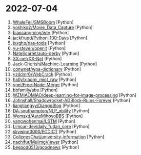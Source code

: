 # 2022-07-04

1. [WhaleFell/SMSBoom](https://github.com/WhaleFell/SMSBoom "短信轰炸/短信测压/ | 一个健壮免费的python短信轰炸程序，专门炸坏蛋蛋，百万接口，多线程全自动添加有效接口，支持异步协程百万并发，全免费的短信轰炸工具！！高一美术生开发全网首发！！") [Python]
2. [yoshiko2/Movie_Data_Capture](https://github.com/yoshiko2/Movie_Data_Capture "Local Movies Organizer") [Python]
3. [biancangming/wtv](https://github.com/biancangming/wtv "解决电脑、手机看电视直播的苦恼，收集各种直播源，电视直播网站") [Python]
4. [jackfrued/Python-100-Days](https://github.com/jackfrued/Python-100-Days "Python - 100天从新手到大师") [Python]
5. [jxxghp/nas-tools](https://github.com/jxxghp/nas-tools "NAS媒体库资源归集、整理自动化工具") [Python]
6. [yu-steven/openit](https://github.com/yu-steven/openit "致力于打造免费无感的翻墙环境") [Python]
7. [NateScarlet/auto-derby](https://github.com/NateScarlet/auto-derby "🐎🖥《赛马娘》（ウマ娘: Pretty Derby）辅助脚本") [Python]
8. [XX-net/XX-Net](https://github.com/XX-net/XX-Net "A proxy tool to bypass GFW.") [Python]
9. [Jack-Cherish/Machine-Learning](https://github.com/Jack-Cherish/Machine-Learning "⚡机器学习实战（Python3）：kNN、决策树、贝叶斯、逻辑回归、SVM、线性回归、树回归") [Python]
10. [conwnet/wpa-dictionary](https://github.com/conwnet/wpa-dictionary "WPA/WPA2 密码字典，用于 wifi 密码暴力破解") [Python]
11. [yzddmr6/WebCrack](https://github.com/yzddmr6/WebCrack "WebCrack是一款web后台弱口令/万能密码批量检测工具，在工具中导入后台地址即可进行自动化检测。") [Python]
12. [ha0y/xiaomi_miot_raw](https://github.com/ha0y/xiaomi_miot_raw "All-in-one & Easy-to-use. Integrate all your Xiaomi Smart Home - with a single integration and NO YAML files - into Home Assistant.") [Python]
13. [vpei/Free-Node-Merge](https://github.com/vpei/Free-Node-Merge "自动合并 ss ssr trojan vmess vless 等免费节点链接，科学上网，定阅免费机场。有资源网址，请加Telegram群：opmhth") [Python]
14. [bbfamily/abu](https://github.com/bbfamily/abu "阿布量化交易系统(股票，期权，期货，比特币，机器学习) 基于python的开源量化交易，量化投资架构") [Python]
15. [WZMIAOMIAO/deep-learning-for-image-processing](https://github.com/WZMIAOMIAO/deep-learning-for-image-processing "deep learning for image processing including classification and object-detection etc.") [Python]
16. [Johnshall/Shadowrocket-ADBlock-Rules-Forever](https://github.com/Johnshall/Shadowrocket-ADBlock-Rules-Forever "提供多款 Shadowrocket 规则，拥有强劲的广告过滤功能。每日8时重新构建规则。") [Python]
17. [liangliangyy/DjangoBlog](https://github.com/liangliangyy/DjangoBlog "🍺基于Django的博客系统") [Python]
18. [DA-southampton/NLP_ability](https://github.com/DA-southampton/NLP_ability "总结梳理自然语言处理工程师(NLP)需要积累的各方面知识，包括面试题，各种基础知识，工程能力等等，提升核心竞争力") [Python]
19. [Womsxd/AutoMihoyoBBS](https://github.com/Womsxd/AutoMihoyoBBS "米游社自动签到，支持：崩坏二、崩坏三、原神，米游币自动获取") [Python]
20. [yangwohenmai/LSTM](https://github.com/yangwohenmai/LSTM "基于LSTM神经网络的时间序列预测") [Python]
21. [Limour-dev/daily_fudan_core](https://github.com/Limour-dev/daily_fudan_core "daily_fudan的代码，无需fork；请fork https://github.com/Limour-dev/daily_fudan_actions 来自动执行该repo下的最新代码。有问题请提issue") [Python]
22. [skywind3000/ECDICT](https://github.com/skywind3000/ECDICT "Free English to Chinese Dictionary Database") [Python]
23. [CollegesChat/university-information](https://github.com/CollegesChat/university-information "收集全国各高校招生时不会写明，却会实实在在影响大学生活质量的要求与细节") [Python]
24. [nachifur/MulimgViewer](https://github.com/nachifur/MulimgViewer "MulimgViewer is a multi-image viewer that can open multiple images in one interface, which is convenient for image comparison and image stitching.") [Python]
25. [begood0513/goodnews](https://github.com/begood0513/goodnews "") [Python]
